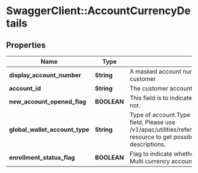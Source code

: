 # SwaggerClient::AccountCurrencyDetails

## Properties
Name | Type | Description | Notes
------------ | ------------- | ------------- | -------------
**display_account_number** | **String** | A masked account number that can be displayed to the customer | [optional] 
**account_id** | **String** | The customer account identifier in encrypted format | [optional] 
**new_account_opened_flag** | **BOOLEAN** | This field is to indicate if the  account is newly opened or not. | 
**global_wallet_account_type** | **String** | Type of account.Type of account.This is a reference data field. Please use /v1/apac/utilities/referenceData/{globalWalletAccountType} resource to get possible values of this field with descriptions. | [optional] 
**enrollment_status_flag** | **BOOLEAN** | Flag to indicate whether new FCY account is enrolled to Multi currency account(Global Wallet). | [optional] 

